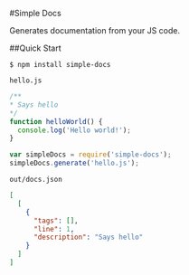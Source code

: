#Simple Docs

Generates documentation from your JS code.

##Quick Start

```
$ npm install simple-docs
```

`hello.js`

```js
/**
* Says hello
*/
function helloWorld() {
  console.log('Hello world!');
}

var simpleDocs = require('simple-docs');
simpleDocs.generate('hello.js');
```

`out/docs.json`

```json
[
  [
    {
      "tags": [],
      "line": 1,
      "description": "Says hello"
    }
  ]
]
```
